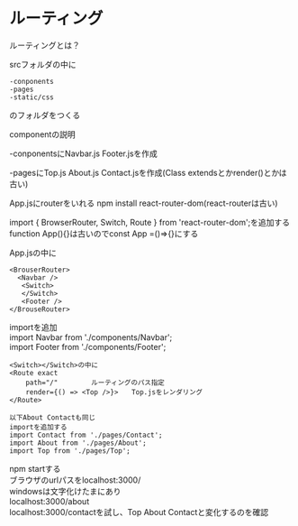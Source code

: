 # ルーティング
ルーティングとは？

srcフォルダの中に
```
-conponents
-pages
-static/css
```  
のフォルダをつくる  

componentの説明  

-conponentsにNavbar.js Footer.jsを作成  

-pagesにTop.js About.js Contact.jsを作成(Class extendsとかrender()とかは古い)  

App.jsにrouterをいれる  npm install react-router-dom(react-routerは古い)  

import { BrowserRouter, Switch, Route } from 'react-router-dom';を追加するfunction App(){}は古いのでconst App =()=>{}にする  

App.jsの中に  

```
<BrouserRouter>  
  <Navbar />  
   <Switch>  
   </Switch>  
   <Footer />  
</BrouseRouter>  
```  

importを追加  
import Navbar from './components/Navbar';  
import Footer from './components/Footer';  

```
<Switch></Switch>の中に  
<Route exact  
    path="/"　　　　　ルーティングのパス指定  
    render={() => <Top />}>　　Top.jsをレンダリング  
</Route>  
```  

  
```
以下About Contactも同じ  
importを追加する  
import Contact from './pages/Contact';  
import About from './pages/About';  
import Top from './pages/Top';  
```  



npm startする  
ブラウザのurlパスをlocalhost:3000/  
windowsは文字化けたまにあり  
localhost:3000/about  
localhost:3000/contactを試し、Top About Contactと変化するのを確認  
